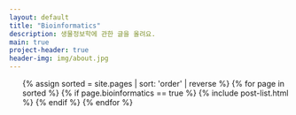 ```yaml
---
layout: default
title: "Bioinformatics"
description: 생물정보학에 관한 글을 올려요.
main: true
project-header: true
header-img: img/about.jpg
---
```


<ul class="catalogue">
{% assign sorted = site.pages | sort: 'order' | reverse %}
{% for page in sorted %}
{% if page.bioinformatics == true %}
{% include post-list.html %}
{% endif %}
{% endfor %}
</ul>

